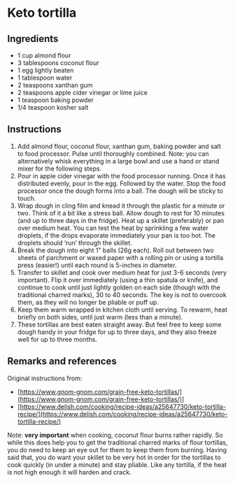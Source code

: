 # Keto tortilla

## Ingredients

* 1 cup almond flour
* 3 tablespoons coconut flour
* 1 egg lightly beaten
* 1 tablespoon water
* 2 teaspoons xanthan gum
* 2 teaspoons apple cider vinegar or lime juice
* 1 teaspoon baking powder
* 1/4 teaspoon kosher salt

## Instructions

1. Add almond flour, coconut flour, xanthan gum, baking powder and salt to food processor. Pulse until thoroughly combined. Note: you can alternatively whisk everything in a large bowl and use a hand or stand mixer for the following steps. 
1. Pour in apple cider vinegar with the food processor running. Once it has distributed evenly, pour in the egg. Followed by the water. Stop the food processor once the dough forms into a ball. The dough will be sticky to touch.
1. Wrap dough in cling film and knead it through the plastic for a minute or two. Think of it a bit like a stress ball. Allow dough to rest for 10 minutes (and up to three days in the fridge). 
Heat up a skillet (preferably) or pan over medium heat. You can test the heat by sprinkling a few water droplets, if the drops evaporate immediately your pan is too hot. The droplets should ‘run’ through the skillet.
1. Break the dough into eight 1" balls (26g each). Roll out between two sheets of parchment or waxed paper with a rolling pin or using a tortilla press (easier!) until each round is 5-inches in diameter. 
1. Transfer to skillet and cook over medium heat for just 3-6 seconds (very important). Flip it over immediately (using a thin spatula or knife), and continue to cook until just lightly golden on each side (though with the traditional charred marks), 30 to 40 seconds. The key is not to overcook them, as they will no longer be pliable or puff up.
1. Keep them warm wrapped in kitchen cloth until serving. To rewarm, heat briefly on both sides, until just warm (less than a minute).
1. These tortillas are best eaten straight away. But feel free to keep some dough handy in your fridge for up to three days, and they also freeze well for up to three months.

## Remarks and references

Original instructions from:
* [https://www.gnom-gnom.com/grain-free-keto-tortillas/](https://www.gnom-gnom.com/grain-free-keto-tortillas/)]
* [https://www.delish.com/cooking/recipe-ideas/a25647730/keto-tortilla-recipe/](https://www.delish.com/cooking/recipe-ideas/a25647730/keto-tortilla-recipe/)

Note: **very important** when cooking, coconut flour burns rather rapidly. So while this does help you to get the traditional charred marks of flour tortillas, you do need to keep an eye out for them to keep them from burning. Having said that, you do want your skillet to be very hot in order for the tortillas to cook quickly (in under a minute) and stay pliable. Like any tortilla, if the heat is not high enough it will harden and crack. 

